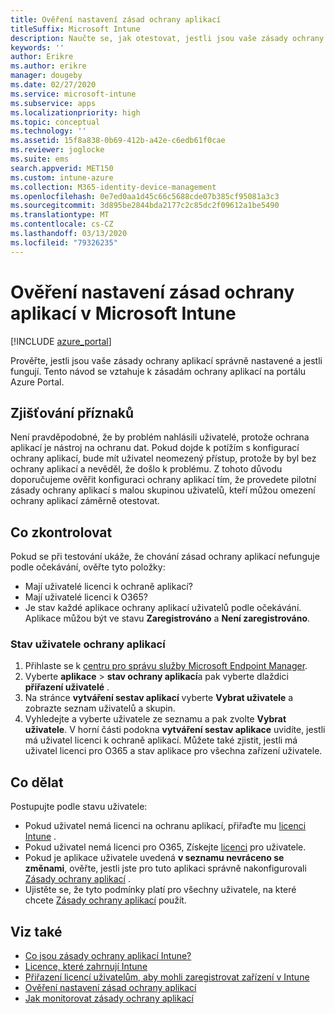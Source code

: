 ```yaml
---
title: Ověření nastavení zásad ochrany aplikací
titleSuffix: Microsoft Intune
description: Naučte se, jak otestovat, jestli jsou vaše zásady ochrany aplikací správně nastavené a fungují v Microsoft Intune.
keywords: ''
author: Erikre
ms.author: erikre
manager: dougeby
ms.date: 02/27/2020
ms.service: microsoft-intune
ms.subservice: apps
ms.localizationpriority: high
ms.topic: conceptual
ms.technology: ''
ms.assetid: 15f8a838-0b69-412b-a42e-c6edb61f0cae
ms.reviewer: joglocke
ms.suite: ems
search.appverid: MET150
ms.custom: intune-azure
ms.collection: M365-identity-device-management
ms.openlocfilehash: 0e7ed0aa1d45c66c5688cde07b385cf95081a3c3
ms.sourcegitcommit: 3d895be2844bda2177c2c85dc2f09612a1be5490
ms.translationtype: MT
ms.contentlocale: cs-CZ
ms.lasthandoff: 03/13/2020
ms.locfileid: "79326235"
---
```

# <a name="how-to-validate-your-app-protection-policy-setup-in-microsoft-intune"></a>Ověření nastavení zásad ochrany aplikací v Microsoft Intune

[!INCLUDE [azure_portal](../includes/azure_portal.md)]

Prověřte, jestli jsou vaše zásady ochrany aplikací správně nastavené a jestli fungují. Tento návod se vztahuje k zásadám ochrany aplikací na portálu Azure Portal.

## <a name="checking-for-symptoms"></a>Zjišťování příznaků
Není pravděpodobné, že by problém nahlásili uživatelé, protože ochrana aplikací je nástroj na ochranu dat. Pokud dojde k potížím s konfigurací ochrany aplikací, bude mít uživatel neomezený přístup, protože by byl bez ochrany aplikací a nevěděl, že došlo k problému. Z tohoto důvodu doporučujeme ověřit konfiguraci ochrany aplikací tím, že provedete pilotní zásady ochrany aplikací s malou skupinou uživatelů, kteří můžou omezení ochrany aplikací záměrně otestovat.

## <a name="what-to-check"></a>Co zkontrolovat

Pokud se při testování ukáže, že chování zásad ochrany aplikací nefunguje podle očekávání, ověřte tyto položky:

- Mají uživatelé licenci k ochraně aplikací?
- Mají uživatelé licenci k O365?
- Je stav každé aplikace ochrany aplikací uživatelů podle očekávání. Aplikace můžou být ve stavu **Zaregistrováno** a **Není zaregistrováno**.

### <a name="user-app-protection-status"></a>Stav uživatele ochrany aplikací
1. Přihlaste se k [centru pro správu služby Microsoft Endpoint Manager](https://go.microsoft.com/fwlink/?linkid=2109431).
3. Vyberte **aplikace** >  **stav ochrany aplikací**a pak vyberte dlaždici **přiřazení uživatelé** . 
4. Na stránce **vytváření sestav aplikací** vyberte **Vybrat uživatele** a zobrazte seznam uživatelů a skupin. 
5. Vyhledejte a vyberte uživatele ze seznamu a pak zvolte **Vybrat uživatele**. V horní části podokna **vytváření sestav aplikace** uvidíte, jestli má uživatel licenci k ochraně aplikací. Můžete také zjistit, jestli má uživatel licenci pro O365 a stav aplikace pro všechna zařízení uživatele.

## <a name="what-to-do"></a>Co dělat
Postupujte podle stavu uživatele:

- Pokud uživatel nemá licenci na ochranu aplikací, přiřaďte mu [licenci Intune](../fundamentals/licenses.md) .
- Pokud uživatel nemá licenci pro O365, Získejte [licenci](../fundamentals/licenses.md) pro uživatele.
- Pokud je aplikace uživatele uvedená **v seznamu nevráceno se změnami**, ověřte, jestli jste pro tuto aplikaci správně nakonfigurovali [Zásady ochrany aplikací](app-protection-policies-validate.md) .
- Ujistěte se, že tyto podmínky platí pro všechny uživatele, na které chcete [Zásady ochrany aplikací](app-protection-policies-monitor.md) použít.

## <a name="see-also"></a>Viz také

- [Co jsou zásady ochrany aplikací Intune?](app-protection-policies.md)
- [Licence, které zahrnují Intune](../fundamentals/licenses.md)
- [Přiřazení licencí uživatelům, aby mohli zaregistrovat zařízení v Intune](../fundamentals/licenses-assign.md)
- [Ověření nastavení zásad ochrany aplikací](app-protection-policies-validate.md)
- [Jak monitorovat zásady ochrany aplikací](app-protection-policies-monitor.md)

